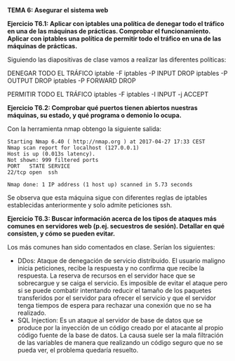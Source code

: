 **TEMA 6: Asegurar el sistema web**


**Ejercicio T6.1:
Aplicar con iptables una política de denegar todo el tráfico en una de las máquinas de prácticas.
Comprobar el funcionamiento.
Aplicar con iptables una política de permitir todo el tráfico en una de las máquinas de prácticas.**

Siguiendo las diapositivas de clase vamos a realizar las diferentes políticas:

DENEGAR TODO EL TRÁFICO
iptable -F
iptables -P INPUT DROP
iptables -P OUTPUT DROP
iptables -P FORWARD DROP

PERMITIR TODO EL TRÁFICO
iptables -F
iptables -I INPUT -j ACCEPT


**Ejercicio T6.2:
Comprobar qué puertos tienen abiertos nuestras máquinas, su estado, y qué programa o demonio lo ocupa.**

Con la herramienta nmap obtengo la siguiente salida:

```
Starting Nmap 6.40 ( http://nmap.org ) at 2017-04-27 17:33 CEST
Nmap scan report for localhost (127.0.0.1)
Host is up (0.013s latency).
Not shown: 999 filtered ports
PORT   STATE SERVICE
22/tcp open  ssh

Nmap done: 1 IP address (1 host up) scanned in 5.73 seconds
```

Se observa que esta máquina sigue con diferentes reglas de iptables establecidas anteriormente y solo admite peticiones ssh.

**Ejercicio T6.3:
Buscar información acerca de los tipos de ataques más comunes en servidores web (p.ej. secuestros de sesión).
Detallar en qué consisten, y cómo se pueden evitar.**

Los más comunes han sido comentados en clase. Serían los siguientes:

- DDos: Ataque de denegación de servicio distribuido. El usuario maligno inicia peticiones, recibe la respuesta y no confirma que recibe la respuesta. La reserva de recursos en el servidor hace que se sobrecargue y se caiga el servicio. Es imposible de evitar el ataque pero si se puede combatir intentando reducir el tamaño de los paquetes transferidos por el servidor para ofrecer el servicio y que el servidor tenga tiempos de espera para rechazar una conexión que no se ha realizado.
- SQL Injection: Es un ataque al servidor de base de datos que se produce por la inyección de un código creado por el atacante al propio código fuente de la base de datos. La causa suele ser la mala filtración de las variables de manera que realizando un código seguro que no se pueda ver, el problema quedaría resuelto.
